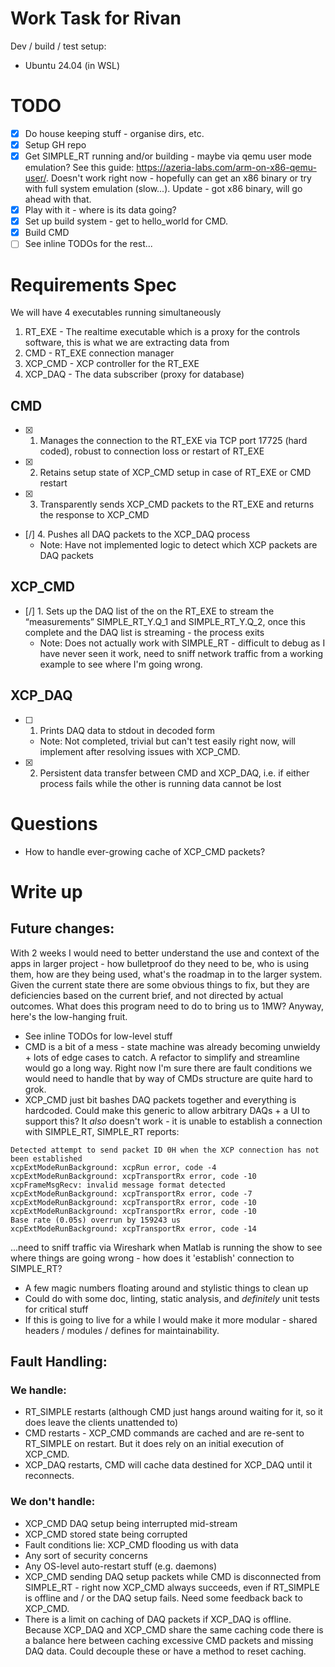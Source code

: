 # Work Task for Rivan
Dev / build / test setup: 
* Ubuntu 24.04 (in WSL)

# TODO
- [x] Do house keeping stuff - organise dirs, etc. 
- [x] Setup GH repo
- [x] Get SIMPLE_RT running and/or building - maybe via qemu user mode emulation? See this guide: https://azeria-labs.com/arm-on-x86-qemu-user/. Doesn't work right now - hopefully can get an x86 binary or try with full system emulation (slow...). Update - got x86 binary, will go ahead with that. 
- [x] Play with it - where is its data going? 
- [x] Set up build system - get to hello_world for CMD.
- [x] Build CMD
- [ ] See inline TODOs for the rest...

# Requirements Spec
We will have 4 executables running simultaneously
1. RT_EXE  - The realtime executable which is a proxy for the controls software, this is what we are extracting data from 
2. CMD - RT_EXE connection manager 
3. XCP_CMD - XCP controller for the RT_EXE 
4. XCP_DAQ - The data subscriber (proxy for database) 

## CMD 
- [x] 1. Manages the connection to the RT_EXE via TCP port 17725 (hard coded), robust to 
connection loss or restart of RT_EXE 
- [x] 2. Retains setup state of XCP_CMD setup in case of RT_EXE or CMD restart 
- [x] 3. Transparently sends XCP_CMD packets to the RT_EXE and returns the response to XCP_CMD 
- [/] 4. Pushes all DAQ packets to the XCP_DAQ process 
    * Note: Have not implemented logic to detect which XCP packets are DAQ packets
 
## XCP_CMD 
- [/] 1. Sets up the DAQ list of the on the RT_EXE to stream the “measurements” 
SIMPLE_RT_Y.Q_1 and SIMPLE_RT_Y.Q_2, once this complete and the DAQ list is 
streaming - the process exits 
    * Note: Does not actually work with SIMPLE_RT - difficult to debug as I have never seen it work, need to sniff network traffic from a working example to see where I'm going wrong. 

## XCP_DAQ 
- [ ] 1. Prints DAQ data to stdout in decoded form 
    * Note: Not completed, trivial but can't test easily right now, will implement after resolving issues with XCP_CMD.
- [x] 2. Persistent data transfer between CMD and XCP_DAQ, i.e. if either process fails while the other is running data cannot be lost

# Questions
* How to handle ever-growing cache of XCP_CMD packets?

# Write up
## Future changes:
With 2 weeks I would need to better understand the use and context of the apps in larger project - how bulletproof do they need to be, who is using them, how are they being used, what's the roadmap in to the larger system. Given the current state there are some obvious things to fix, but they are deficiencies based on the current brief, and not directed by actual outcomes. What does this program need to do to bring us to 1MW? Anyway, here's the low-hanging fruit.
* See inline TODOs for low-level stuff
* CMD is a bit of a mess - state machine was already becoming unwieldy + lots of edge cases to catch. A refactor to simplify and streamline would go a long way. Right now I'm sure there are fault conditions we would need to handle that by way of CMDs structure are quite hard to grok. 
* XCP_CMD just bit bashes DAQ packets together and everything is hardcoded. Could make this generic to allow arbitrary DAQs + a UI to support this? It *also* doesn't work - it is unable to establish a connection with SIMPLE_RT, SIMPLE_RT reports:
```
Detected attempt to send packet ID 0H when the XCP connection has not been established
xcpExtModeRunBackground: xcpRun error, code -4
xcpExtModeRunBackground: xcpTransportRx error, code -10
xcpFrameMsgRecv: invalid message format detected
xcpExtModeRunBackground: xcpTransportRx error, code -7
xcpExtModeRunBackground: xcpTransportRx error, code -10
xcpExtModeRunBackground: xcpTransportRx error, code -10
Base rate (0.05s) overrun by 159243 us
xcpExtModeRunBackground: xcpTransportRx error, code -14
```
...need to sniff traffic via Wireshark when Matlab is running the show to see where things are going wrong - how does it 'establish' connection to SIMPLE_RT?  
* A few magic numbers floating around and stylistic things to clean up
* Could do with some doc, linting, static analysis, and *definitely* unit tests for critical stuff
* If this is going to live for a while I would make it more modular - shared headers / modules / defines for maintainability.
## Fault Handling:
### We handle:
* RT_SIMPLE restarts (although CMD just hangs around waiting for it, so it does leave the clients unattended to)
* CMD restarts - XCP_CMD commands are cached and are re-sent to RT_SIMPLE on restart. But it does rely on an initial execution of XCP_CMD.
* XCP_DAQ restarts, CMD will cache data destined for XCP_DAQ until it reconnects. 

### We don't handle:
* XCP_CMD DAQ setup being interrupted mid-stream
* XCP_CMD stored state being corrupted
* Fault conditions lie: XCP_CMD flooding us with data
* Any sort of security concerns
* Any OS-level auto-restart stuff (e.g. daemons)
* XCP_CMD sending DAQ setup packets while CMD is disconnected from SIMPLE_RT - right now XCP_CMD always succeeds, even if RT_SIMPLE is offline and / or the DAQ setup fails. Need some feedback back to XCP_CMD.
* There is a limit on caching of DAQ packets if XCP_DAQ is offline. Because XCP_DAQ and XCP_CMD share the same caching code there is a balance here between caching excessive CMD packets and missing DAQ data. Could decouple these or have a method to reset caching. 